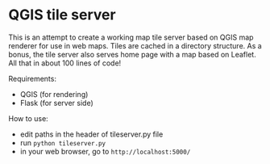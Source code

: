 # QGIS tile server

This is an attempt to create a working map tile server based on QGIS map renderer for use in web maps. Tiles are cached in a directory structure. As a bonus, the tile server also serves home page with a map based on Leaflet. All that in about 100 lines of code!

Requirements:

* QGIS  (for rendering)
* Flask (for server side)

How to use:

* edit paths in the header of tileserver.py file
* run ```python tileserver.py```
* in your web browser, go to ```http://localhost:5000/```
